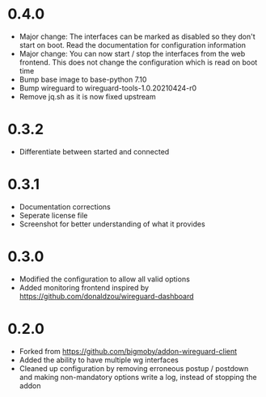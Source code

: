 # 0.4.0 
- Major change: The interfaces can be marked as disabled so they don't start on boot. Read the documentation for configuration information
- Major change: You can now start / stop the interfaces from the web frontend. This does not change the configuration which is read on boot time
- Bump base image to base-python 7.10
- Bump wireguard to wireguard-tools-1.0.20210424-r0
- Remove jq.sh as it is now fixed upstream

# 0.3.2 
- Differentiate between started and connected

# 0.3.1 
- Documentation corrections
- Seperate license file
- Screenshot for better understanding of what it provides

# 0.3.0 
- Modified the configuration to allow all valid options
- Added monitoring frontend inspired by https://github.com/donaldzou/wireguard-dashboard

# 0.2.0
- Forked from https://github.com/bigmoby/addon-wireguard-client
- Added the ability to have multiple wg interfaces
- Cleaned up configuration by removing erroneous postup / postdown and making non-mandatory options write a log, instead of stopping the addon
